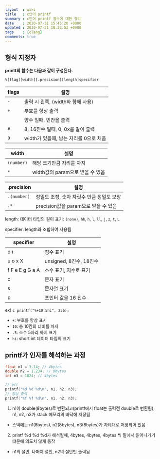```yaml
---
layout  : wiki
title   : c언어 printf
summary : c언어 printf 함수에 대한 정리
date    : 2020-07-31 15:45:20 +0900
updated : 2020-07-31 18:32:53 +0900
tags    : [clang]
comments: true
---
```


## 형식 지정자

**printf의 함수는 다음과 같이 구성된다.**

`%[flag][width][.precision][length]specifier`


| flags | 설명                                   |
|-------|----------------------------------------|
| `-`   | 출력 시 왼쪽, (width와 함께 사용)      |
| `+`   | 부호를 항상 출력                       |
| ` `   | 양수 일때, 빈칸을 출력                 |
| `#`   | 8, 16진수 일때, 0, 0x를 같이 출력      |
| `0`   | width가 있을때, 남는 자리를 0으로 채움 |

| width      | 설명                             |
|------------|----------------------------------|
| `(number)` | 해당 크기만큼 자리를 차지        |
| `*`        | width값의 param으로 받을 수 있음 |

| .precision  | 설명                                      |
|-------------|-------------------------------------------|
| `.(number)` | 정밀도 조정, 숫자 자릿수 만큼 정밀도 보장 |
| `.*`        | precision값을 param으로 받을 수 있음      |

length: 데이터 타입의 길이 표기: `(none)`, `hh`, `h`, `l`, `ll`, `j`, `z`, `t`, `L`

specifier: length와 조합하여 사용됨


| specifier       | 설명                    |
|-----------------|-------------------------|
| d i             | 정수 표기               |
| u o x X         | unsigned, 8진수, 18진수 |
| f F e E g G a A | 소수 표기, 지수로 표기  |
| c               | 문자 표기               |
| s               | 문자열 표기             |
| p               | 포인터 값을 16 진수     |

ex) ```c printf("%+10.5hi", 256); ```

* `+`: 부호를 항상 표시
* `10`: 총 10칸의 너비를 차지
* `.5`: 소수 5자리 까지 표기
* `hi`: short int 데이터 타입의 크기

## printf가 인자를 해석하는 과정

```c
float n1 = 3.14; // 4bytes
double n2 = 1.234; // 8bytes
int n3 = 1024; // 4bytes

// err
printf("%d %d %d\n", n1, n2, n3);
// 정상 출력
printf("%f %f %d\n", n1, n2, n3);
```

1. n1이 double(8bytes)로 변환되고(printf에서 float는 출력전 double로 변환됨), n1, n2, n3가 stack 메모리의 바닥에 저장됨
  * 스택에는 n1(8bytes), n2(8bytes), n3(8bytes)가 차례대로 저장되어 있음
2. printf %d %d %d가 해석될때, 4bytes, 4bytes, 4bytes 씩 밑에서 읽어나가기 떄문에 의도치 않게 동작
  * n1의 절반, 나머지 절반, n2의 절반만 출력됨
